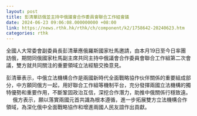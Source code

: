 ```yaml
---
layout: post
title: 彭清華訪俄並主持中俄議會合作委員會聯合工作組會議
date: 2024-06-23 09:06:08.000000000 +08:00
link: https://news.rthk.hk/rthk/ch/component/k2/1758642-20240623.htm
categories: rthk
---
```


全國人大常委會副委員長彭清華應俄羅斯國家杜馬邀請，由本月19日至今日率團訪俄，期間同俄國家杜馬副主席共同主持中俄議會合作委員會聯合工作組第二次會議，雙方就共同關注的重要領域立法經驗交換意見。

彭清華表示，中俄立法機構合作是兩國新時代全面戰略協作伙伴關係的重要組成部分，中方願同俄方一起，用好聯合工作組等機制平台，充分發揮兩國立法機構的獨特優勢和重要作用，不斷鞏固政治互信，深挖合作潛力，助推中俄關係行穩致遠。
　
俄方表示，願以落實兩國元首共識為根本遵循，進一步拓展雙方立法機構合作領域，為深化俄中全面戰略協作和增進兩國人民友誼作出貢獻。
